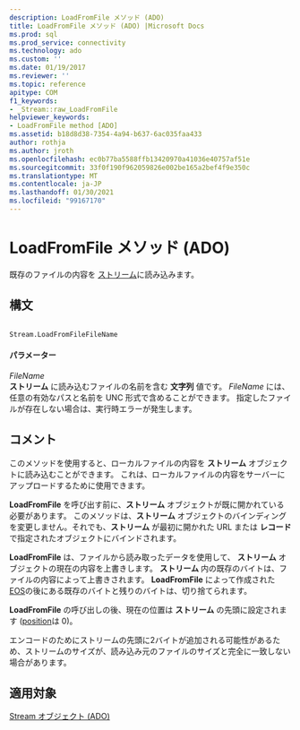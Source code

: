 ```yaml
---
description: LoadFromFile メソッド (ADO)
title: LoadFromFile メソッド (ADO) |Microsoft Docs
ms.prod: sql
ms.prod_service: connectivity
ms.technology: ado
ms.custom: ''
ms.date: 01/19/2017
ms.reviewer: ''
ms.topic: reference
apitype: COM
f1_keywords:
- _Stream::raw_LoadFromFile
helpviewer_keywords:
- LoadFromFile method [ADO]
ms.assetid: b18d8d38-7354-4a94-b637-6ac035faa433
author: rothja
ms.author: jroth
ms.openlocfilehash: ec0b77ba5588ffb13420970a41036e40757af51e
ms.sourcegitcommit: 33f0f190f962059826e002be165a2bef4f9e350c
ms.translationtype: MT
ms.contentlocale: ja-JP
ms.lasthandoff: 01/30/2021
ms.locfileid: "99167170"
---
```

# <a name="loadfromfile-method-ado"></a>LoadFromFile メソッド (ADO)
既存のファイルの内容を [ストリーム](./stream-object-ado.md)に読み込みます。  
  
## <a name="syntax"></a>構文  
  
```  
  
Stream.LoadFromFileFileName  
```  
  
#### <a name="parameters"></a>パラメーター  
 *FileName*  
 **ストリーム** に読み込むファイルの名前を含む **文字列** 値です。 *FileName* には、任意の有効なパスと名前を UNC 形式で含めることができます。 指定したファイルが存在しない場合は、実行時エラーが発生します。  
  
## <a name="remarks"></a>コメント  
 このメソッドを使用すると、ローカルファイルの内容を **ストリーム** オブジェクトに読み込むことができます。 これは、ローカルファイルの内容をサーバーにアップロードするために使用できます。  
  
 **LoadFromFile** を呼び出す前に、**ストリーム** オブジェクトが既に開かれている必要があります。 このメソッドは、**ストリーム** オブジェクトのバインディングを変更しません。それでも、**ストリーム** が最初に開かれた URL または **レコード** で指定されたオブジェクトにバインドされます。  
  
 **LoadFromFile** は、ファイルから読み取ったデータを使用して、 **ストリーム** オブジェクトの現在の内容を上書きします。 **ストリーム** 内の既存のバイトは、ファイルの内容によって上書きされます。 **LoadFromFile** によって作成された [EOS](./eos-property.md)の後にある既存のバイトと残りのバイトは、切り捨てられます。  
  
 **LoadFromFile** の呼び出しの後、現在の位置は **ストリーム** の先頭に設定されます ([position](./position-property-ado.md)は 0)。  
  
 エンコードのためにストリームの先頭に2バイトが追加される可能性があるため、ストリームのサイズが、読み込み元のファイルのサイズと完全に一致しない場合があります。  
  
## <a name="applies-to"></a>適用対象  
 [Stream オブジェクト (ADO)](./stream-object-ado.md)